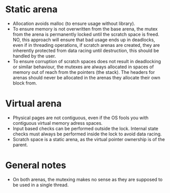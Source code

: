 # Static arena
- Allocation avoids malloc (to ensure usage without library).
- To ensure memory is not overwritten from the base arena, the mutex from the arena is permanently locked until the scratch space is freed. NO, this approach will ensure that bad usage ends up in deadlocks, even if in threading operations, if scratch arenas are created, they are inherently protected from data racing until destruction, this should be handled by the user.
- To ensure corruption of scratch spaces does not result in deadlocking or similar behaviour, the mutexes are always allocated in spaces of memory out of reach from the pointers (the stack). The headers for arenas should never be allocated in the arenas they allocate their own block from.

# Virtual arena
- Physical pages are not contiguous, even if the OS fools you with contiguous virtual memory adress spaces.
- Input based checks can be performed outside the lock. Internal state checks must always be performed inside the lock to avoid data racing.
- Scratch space is a static arena, as the virtual pointer ownership is of the parent.
# General notes
- On both arenas, the mutexing makes no sense as they are supposed to be used in a single thread.